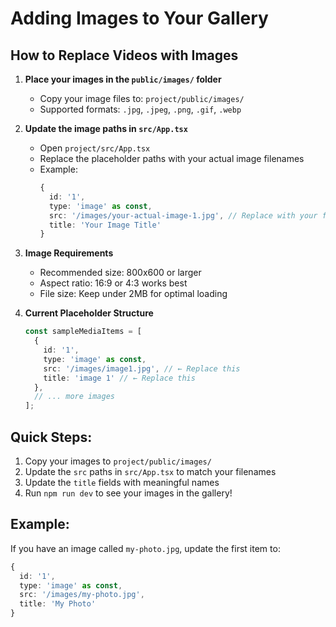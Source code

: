 # Adding Images to Your Gallery

## How to Replace Videos with Images

1. **Place your images in the `public/images/` folder**
   - Copy your image files to: `project/public/images/`
   - Supported formats: `.jpg`, `.jpeg`, `.png`, `.gif`, `.webp`

2. **Update the image paths in `src/App.tsx`**
   - Open `project/src/App.tsx`
   - Replace the placeholder paths with your actual image filenames
   - Example:
     ```typescript
     {
       id: '1',
       type: 'image' as const,
       src: '/images/your-actual-image-1.jpg', // Replace with your filename
       title: 'Your Image Title'
     }
     ```

3. **Image Requirements**
   - Recommended size: 800x600 or larger
   - Aspect ratio: 16:9 or 4:3 works best
   - File size: Keep under 2MB for optimal loading

4. **Current Placeholder Structure**
   ```typescript
   const sampleMediaItems = [
     {
       id: '1',
       type: 'image' as const,
       src: '/images/image1.jpg', // ← Replace this
       title: 'image 1' // ← Replace this
     },
     // ... more images
   ];
   ```

## Quick Steps:
1. Copy your images to `project/public/images/`
2. Update the `src` paths in `src/App.tsx` to match your filenames
3. Update the `title` fields with meaningful names
4. Run `npm run dev` to see your images in the gallery!

## Example:
If you have an image called `my-photo.jpg`, update the first item to:
```typescript
{
  id: '1',
  type: 'image' as const,
  src: '/images/my-photo.jpg',
  title: 'My Photo'
}
``` 